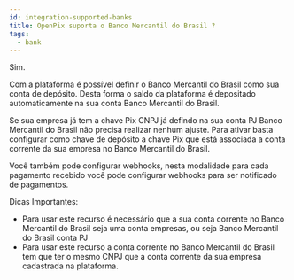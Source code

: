 ```yaml
---
id: integration-supported-banks
title: OpenPix suporta o Banco Mercantil do Brasil ?
tags:
  - bank
---
```


Sim.

Com a plataforma é possível definir o Banco Mercantil do Brasil como sua conta de depósito. Desta forma o saldo da plataforma é depositado automaticamente na sua conta Banco Mercantil do Brasil.

Se sua empresa já tem a chave Pix CNPJ já defindo na sua conta PJ Banco Mercantil do Brasil não precisa realizar nenhum ajuste. Para ativar basta configurar como chave de depósito a chave Pix que está associada a conta corrente da sua empresa no Banco Mercantil do Brasil.

Você também pode configurar webhooks, nesta modalidade para cada pagamento recebido você pode configurar webhooks para ser notificado de pagamentos.

Dicas Importantes:

- Para usar este recurso é necessário que a sua conta corrente no Banco Mercantil do Brasil seja uma conta empresas, ou seja Banco Mercantil do Brasil conta PJ
- Para usar este recurso a conta corrente no Banco Mercantil do Brasil tem que ter o mesmo CNPJ que a conta corrente da sua empresa cadastrada na plataforma.

